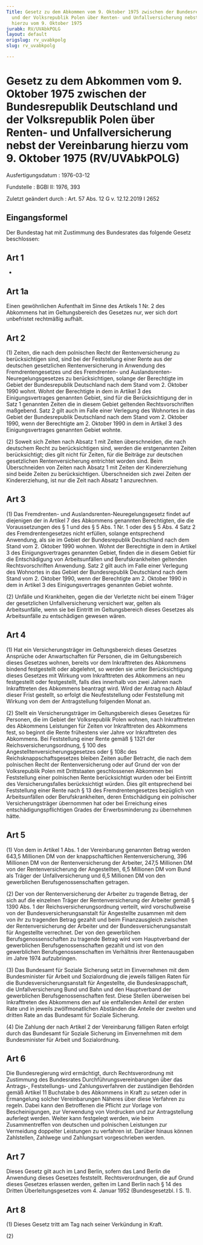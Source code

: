 ```yaml
---
Title: Gesetz zu dem Abkommen vom 9. Oktober 1975 zwischen der Bundesrepublik Deutschland
  und der Volksrepublik Polen über Renten- und Unfallversicherung nebst der Vereinbarung
  hierzu vom 9. Oktober 1975
jurabk: RV/UVAbkPOLG
layout: default
origslug: rv_uvabkpolg
slug: rv_uvabkpolg

---
```


# Gesetz zu dem Abkommen vom 9. Oktober 1975 zwischen der Bundesrepublik Deutschland und der Volksrepublik Polen über Renten- und Unfallversicherung nebst der Vereinbarung hierzu vom 9. Oktober 1975 (RV/UVAbkPOLG)

Ausfertigungsdatum
:   1976-03-12

Fundstelle
:   BGBl II: 1976, 393

Zuletzt geändert durch
:   Art. 57 Abs. 12 G v. 12.12.2019 I 2652


## Eingangsformel

Der Bundestag hat mit Zustimmung des Bundesrates das folgende Gesetz beschlossen:


## Art 1

-


## Art 1a

Einen gewöhnlichen Aufenthalt im Sinne des Artikels 1 Nr. 2 des Abkommens hat im Geltungsbereich des Gesetzes nur, wer sich dort unbefristet rechtmäßig aufhält.


## Art 2

(1) Zeiten, die nach dem polnischen Recht der Rentenversicherung zu berücksichtigen sind, sind bei der Feststellung einer Rente aus der deutschen gesetzlichen Rentenversicherung in Anwendung des Fremdrentengesetzes und des Fremdrenten- und Auslandsrenten-Neuregelungsgesetzes zu berücksichtigen, solange der Berechtigte im Gebiet der Bundesrepublik Deutschland nach dem Stand vom 2. Oktober 1990 wohnt. Wohnt der Berechtigte in dem in Artikel 3 des Einigungsvertrages genannten Gebiet, sind für die Berücksichtigung der in Satz 1 genannten Zeiten die in diesem Gebiet geltenden Rechtsvorschriften maßgebend. Satz 2 gilt auch im Falle einer Verlegung des Wohnortes in das Gebiet der Bundesrepublik Deutschland nach dem Stand vom 2. Oktober 1990, wenn der Berechtigte am 2. Oktober 1990 in dem in Artikel 3 des Einigungsvertrages genannten Gebiet wohnte.

(2) Soweit sich Zeiten nach Absatz 1 mit Zeiten überschneiden, die nach deutschem Recht zu berücksichtigen sind, werden die erstgenannten Zeiten berücksichtigt; dies gilt nicht für Zeiten, für die Beiträge zur deutschen gesetzlichen Rentenversicherung entrichtet worden sind. Beim Überschneiden von Zeiten nach Absatz 1 mit Zeiten der Kindererziehung sind beide Zeiten zu berücksichtigen. Überschneiden sich zwei Zeiten der Kindererziehung, ist nur die Zeit nach Absatz 1 anzurechnen.


## Art 3

(1) Das Fremdrenten- und Auslandsrenten-Neuregelungsgesetz findet auf diejenigen der in Artikel 7 des Abkommens genannten Berechtigten, die die Voraussetzungen des § 1 und des § 5 Abs. 1 Nr. 1 oder des § 5 Abs. 4 Satz 2 des Fremdrentengesetzes nicht erfüllen, solange entsprechend Anwendung, als sie im Gebiet der Bundesrepublik Deutschland nach dem Stand vom 2. Oktober 1990 wohnen. Wohnt der Berechtigte in dem in Artikel 3 des Einigungsvertrages genannten Gebiet, finden die in diesem Gebiet für die Entschädigung von Arbeitsunfällen und Berufskrankheiten geltenden Rechtsvorschriften Anwendung. Satz 2 gilt auch im Falle einer Verlegung des Wohnortes in das Gebiet der Bundesrepublik Deutschland nach dem Stand vom 2. Oktober 1990, wenn der Berechtigte am 2. Oktober 1990 in dem in Artikel 3 des Einigungsvertrages genannten Gebiet wohnte.

(2) Unfälle und Krankheiten, gegen die der Verletzte nicht bei einem Träger der gesetzlichen Unfallversicherung versichert war, gelten als Arbeitsunfälle, wenn sie bei Eintritt im Geltungsbereich dieses Gesetzes als Arbeitsunfälle zu entschädigen gewesen wären.


## Art 4

(1) Hat ein Versicherungsträger im Geltungsbereich dieses Gesetzes Ansprüche oder Anwartschaften für Personen, die im Geltungsbereich dieses Gesetzes wohnen, bereits vor dem Inkrafttreten des Abkommens bindend festgestellt oder abgelehnt, so werden sie unter Berücksichtigung dieses Gesetzes mit Wirkung vom Inkrafttreten des Abkommens an neu festgestellt oder festgestellt, falls dies innerhalb von zwei Jahren nach Inkrafttreten des Abkommens beantragt wird. Wird der Antrag nach Ablauf dieser Frist gestellt, so erfolgt die Neufeststellung oder Feststellung mit Wirkung von dem der Antragstellung folgenden Monat an.

(2) Stellt ein Versicherungsträger im Geltungsbereich dieses Gesetzes für Personen, die im Gebiet der Volksrepublik Polen wohnen, nach Inkrafttreten des Abkommens Leistungen für Zeiten vor Inkrafttreten des Abkommens fest, so beginnt die Rente frühestens vier Jahre vor Inkrafttreten des Abkommens. Bei Feststellung einer Rente gemäß § 1321 der Reichsversicherungsordnung, § 100 des Angestelltenversicherungsgesetzes oder § 108c des Reichsknappschaftsgesetzes bleiben Zeiten außer Betracht, die nach dem polnischen Recht der Rentenversicherung oder auf Grund der von der Volksrepublik Polen mit Drittstaaten geschlossenen Abkommen bei Feststellung einer polnischen Rente berücksichtigt wurden oder bei Eintritt des Versicherungsfalles berücksichtigt würden. Dies gilt entsprechend bei Feststellung einer Rente nach § 13 des Fremdrentengesetzes bezüglich von Arbeitsunfällen oder Berufskrankheiten, deren Entschädigung ein polnischer Versicherungsträger übernommen hat oder bei Erreichung eines entschädigungspflichtigen Grades der Erwerbsminderung zu übernehmen hätte.


## Art 5

(1) Von dem in Artikel 1 Abs. 1 der Vereinbarung genannten Betrag werden
643,5 Millionen DM von der knappschaftlichen Rentenversicherung,
396 Millionen DM von der Rentenversicherung der Arbeiter,
247,5 Millionen DM von der Rentenversicherung der Angestellten,
6,5 Millionen DM vom Bund als Träger der Unfallversicherung und
6,5 Millionen DM von den gewerblichen Berufsgenossenschaften
getragen.

(2) Der von der Rentenversicherung der Arbeiter zu tragende Betrag, der sich auf die einzelnen Träger der Rentenversicherung der Arbeiter gemäß § 1390 Abs. 1 der Reichsversicherungsordnung verteilt, wird vorschußweise von der Bundesversicherungsanstalt für Angestellte zusammen mit dem von ihr zu tragenden Betrag gezahlt und beim Finanzausgleich zwischen der Rentenversicherung der Arbeiter und der Bundesversicherungsanstalt für Angestellte verrechnet. Der von den gewerblichen Berufsgenossenschaften zu tragende Betrag wird vom Hauptverband der gewerblichen Berufsgenossenschaften gezahlt und ist von den gewerblichen Berufsgenossenschaften im Verhältnis ihrer Rentenausgaben im Jahre 1974 aufzubringen.

(3) Das Bundesamt für Soziale Sicherung setzt im Einvernehmen mit dem Bundesminister für Arbeit und Sozialordnung die jeweils fälligen Raten für die Bundesversicherungsanstalt für Angestellte, die Bundesknappschaft, die Unfallversicherung Bund und Bahn und den Hauptverband der gewerblichen Berufsgenossenschaften fest. Diese Stellen überweisen bei Inkrafttreten des Abkommens den auf sie entfallenden Anteil der ersten Rate und in jeweils zwölfmonatlichen Abständen die Anteile der zweiten und dritten Rate an das Bundesamt für Soziale Sicherung.

(4) Die Zahlung der nach Artikel 2 der Vereinbarung fälligen Raten erfolgt durch das Bundesamt für Soziale Sicherung im Einvernehmen mit dem Bundesminister für Arbeit und Sozialordnung.


## Art 6

Die Bundesregierung wird ermächtigt, durch Rechtsverordnung mit Zustimmung des Bundesrates Durchführungsvereinbarungen über das Antrags-, Feststellungs- und Zahlungsverfahren der zuständigen Behörden gemäß Artikel 11 Buchstabe b des Abkommens in Kraft zu setzen oder in Ermangelung solcher Vereinbarungen Näheres über diese Verfahren zu regeln. Dabei kann den Betroffenen die Pflicht zur Vorlage von Bescheinigungen, zur Verwendung von Vordrucken und zur Antragstellung auferlegt werden. Weiter kann festgelegt werden, wie beim Zusammentreffen von deutschen und polnischen Leistungen zur Vermeidung doppelter Leistungen zu verfahren ist. Darüber hinaus können Zahlstellen, Zahlwege und Zahlungsart vorgeschrieben werden.


## Art 7

Dieses Gesetz gilt auch im Land Berlin, sofern das Land Berlin die Anwendung dieses Gesetzes feststellt. Rechtsverordnungen, die auf Grund dieses Gesetzes erlassen werden, gelten im Land Berlin nach § 14 des Dritten Überleitungsgesetzes vom 4. Januar 1952 (Bundesgesetzbl. I S. 1).


## Art 8

(1) Dieses Gesetz tritt am Tag nach seiner Verkündung in Kraft.

(2)

